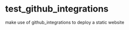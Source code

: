 test_github_integrations
========================

make use of github_integrations to deploy a static website

